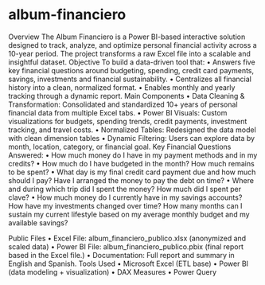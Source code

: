 # album-financiero
 Overview
The Album Financiero is a Power BI-based interactive solution designed to track, analyze, and optimize personal financial activity across a 10-year period. The project transforms a raw Excel file into a scalable and insightful dataset.
Objective
To build a data-driven tool that:
•	Answers five key financial questions around budgeting, spending, credit card payments, savings, investments and financial sustainability.
•	Centralizes all financial history into a clean, normalized format.
•	Enables monthly and yearly tracking through a dynamic report.
Main Components
•	Data Cleaning & Transformation: Consolidated and standardized 10+ years of personal financial data from multiple Excel tabs.
•	Power BI Visuals: Custom visualizations for budgets, spending trends, credit payments, investment tracking, and travel costs.
•	Normalized Tables: Redesigned the data model with clean dimension tables
•	Dynamic Filtering: Users can explore data by month, location, category, or financial goal.
Key Financial Questions Answered:
•	How much money do I have in my payment methods and in my credits?
•	How much do I have budgeted in the month? How much remains to be spent?
•	What day is my final credit card payment due and how much should I pay? Have I arranged the money to pay the debt on time?
•	Where and during which trip did I spent the money? How much did I spent per clave?
•	How much money do I currently have in my savings accounts? How have my investments changed over time? How many months can I sustain my current lifestyle based on my average monthly budget and my available savings?

Public Files
•	Excel File: album_financiero_publico.xlsx (anonymized and scaled data)
•	Power BI File: album_financiero_publico.pbix (final report based in the Excel file.)
•	Documentation: Full report and summary in English and Spanish.
Tools Used
•	Microsoft Excel (ETL base)
•	Power BI (data modeling + visualization)
•	DAX Measures
•	Power Query

